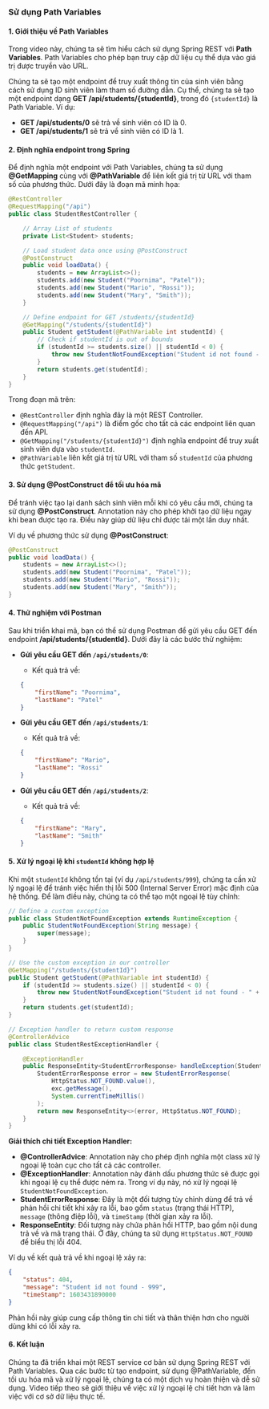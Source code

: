 ### Sử dụng Path Variables

#### 1. **Giới thiệu về Path Variables**
Trong video này, chúng ta sẽ tìm hiểu cách sử dụng Spring REST với **Path Variables**. Path Variables cho phép bạn truy cập dữ liệu cụ thể dựa vào giá trị được truyền vào URL.

Chúng ta sẽ tạo một endpoint để truy xuất thông tin của sinh viên bằng cách sử dụng ID sinh viên làm tham số đường dẫn. Cụ thể, chúng ta sẽ tạo một endpoint dạng **GET /api/students/{studentId}**, trong đó `{studentId}` là Path Variable. Ví dụ:

- **GET /api/students/0** sẽ trả về sinh viên có ID là 0.
- **GET /api/students/1** sẽ trả về sinh viên có ID là 1.

#### 2. **Định nghĩa endpoint trong Spring**
Để định nghĩa một endpoint với Path Variables, chúng ta sử dụng **@GetMapping** cùng với **@PathVariable** để liên kết giá trị từ URL với tham số của phương thức. Dưới đây là đoạn mã minh họa:

```java
@RestController
@RequestMapping("/api")
public class StudentRestController {

    // Array List of students
    private List<Student> students;

    // Load student data once using @PostConstruct
    @PostConstruct
    public void loadData() {
        students = new ArrayList<>();
        students.add(new Student("Poornima", "Patel"));
        students.add(new Student("Mario", "Rossi"));
        students.add(new Student("Mary", "Smith"));
    }

    // Define endpoint for GET /students/{studentId}
    @GetMapping("/students/{studentId}")
    public Student getStudent(@PathVariable int studentId) {
        // Check if studentId is out of bounds
        if (studentId >= students.size() || studentId < 0) {
            throw new StudentNotFoundException("Student id not found - " + studentId);
        }
        return students.get(studentId);
    }
}
```

Trong đoạn mã trên:
- `@RestController` định nghĩa đây là một REST Controller.
- `@RequestMapping("/api")` là điểm gốc cho tất cả các endpoint liên quan đến API.
- `@GetMapping("/students/{studentId}")` định nghĩa endpoint để truy xuất sinh viên dựa vào `studentId`.
- `@PathVariable` liên kết giá trị từ URL với tham số `studentId` của phương thức `getStudent`.

#### 3. **Sử dụng @PostConstruct để tối ưu hóa mã**
Để tránh việc tạo lại danh sách sinh viên mỗi khi có yêu cầu mới, chúng ta sử dụng **@PostConstruct**. Annotation này cho phép khởi tạo dữ liệu ngay khi bean được tạo ra. Điều này giúp dữ liệu chỉ được tải một lần duy nhất.

Ví dụ về phương thức sử dụng **@PostConstruct**:

```java
@PostConstruct
public void loadData() {
    students = new ArrayList<>();
    students.add(new Student("Poornima", "Patel"));
    students.add(new Student("Mario", "Rossi"));
    students.add(new Student("Mary", "Smith"));
}
```

#### 4. **Thử nghiệm với Postman**
Sau khi triển khai mã, bạn có thể sử dụng Postman để gửi yêu cầu GET đến endpoint **/api/students/{studentId}**. Dưới đây là các bước thử nghiệm:

- **Gửi yêu cầu GET đến `/api/students/0`**:
    - Kết quả trả về:
    ```json
    {
        "firstName": "Poornima",
        "lastName": "Patel"
    }
    ```

- **Gửi yêu cầu GET đến `/api/students/1`**:
    - Kết quả trả về:
    ```json
    {
        "firstName": "Mario",
        "lastName": "Rossi"
    }
    ```

- **Gửi yêu cầu GET đến `/api/students/2`**:
    - Kết quả trả về:
    ```json
    {
        "firstName": "Mary",
        "lastName": "Smith"
    }
    ```

#### 5. **Xử lý ngoại lệ khi `studentId` không hợp lệ**
Khi một `studentId` không tồn tại (ví dụ `/api/students/999`), chúng ta cần xử lý ngoại lệ để tránh việc hiển thị lỗi 500 (Internal Server Error) mặc định của hệ thống. Để làm điều này, chúng ta có thể tạo một ngoại lệ tùy chỉnh:

```java
// Define a custom exception
public class StudentNotFoundException extends RuntimeException {
    public StudentNotFoundException(String message) {
        super(message);
    }
}

// Use the custom exception in our controller
@GetMapping("/students/{studentId}")
public Student getStudent(@PathVariable int studentId) {
    if (studentId >= students.size() || studentId < 0) {
        throw new StudentNotFoundException("Student id not found - " + studentId);
    }
    return students.get(studentId);
}

// Exception handler to return custom response
@ControllerAdvice
public class StudentRestExceptionHandler {

    @ExceptionHandler
    public ResponseEntity<StudentErrorResponse> handleException(StudentNotFoundException exc) {
        StudentErrorResponse error = new StudentErrorResponse(
            HttpStatus.NOT_FOUND.value(),
            exc.getMessage(),
            System.currentTimeMillis()
        );
        return new ResponseEntity<>(error, HttpStatus.NOT_FOUND);
    }
}
```

**Giải thích chi tiết Exception Handler:**
- **@ControllerAdvice**: Annotation này cho phép định nghĩa một class xử lý ngoại lệ toàn cục cho tất cả các controller.
- **@ExceptionHandler**: Annotation này đánh dấu phương thức sẽ được gọi khi ngoại lệ cụ thể được ném ra. Trong ví dụ này, nó xử lý ngoại lệ `StudentNotFoundException`.
- **StudentErrorResponse**: Đây là một đối tượng tùy chỉnh dùng để trả về phản hồi chi tiết khi xảy ra lỗi, bao gồm `status` (trạng thái HTTP), `message` (thông điệp lỗi), và `timeStamp` (thời gian xảy ra lỗi).
- **ResponseEntity<StudentErrorResponse>**: Đối tượng này chứa phản hồi HTTP, bao gồm nội dung trả về và mã trạng thái. Ở đây, chúng ta sử dụng `HttpStatus.NOT_FOUND` để biểu thị lỗi 404.

Ví dụ về kết quả trả về khi ngoại lệ xảy ra:
```json
{
    "status": 404,
    "message": "Student id not found - 999",
    "timeStamp": 1603431890000
}
```
Phản hồi này giúp cung cấp thông tin chi tiết và thân thiện hơn cho người dùng khi có lỗi xảy ra.

#### 6. **Kết luận**
Chúng ta đã triển khai một REST service cơ bản sử dụng Spring REST với Path Variables. Qua các bước từ tạo endpoint, sử dụng @PathVariable, đến tối ưu hóa mã và xử lý ngoại lệ, chúng ta có một dịch vụ hoàn thiện và dễ sử dụng. Video tiếp theo sẽ giới thiệu về việc xử lý ngoại lệ chi tiết hơn và làm việc với cơ sở dữ liệu thực tế.
